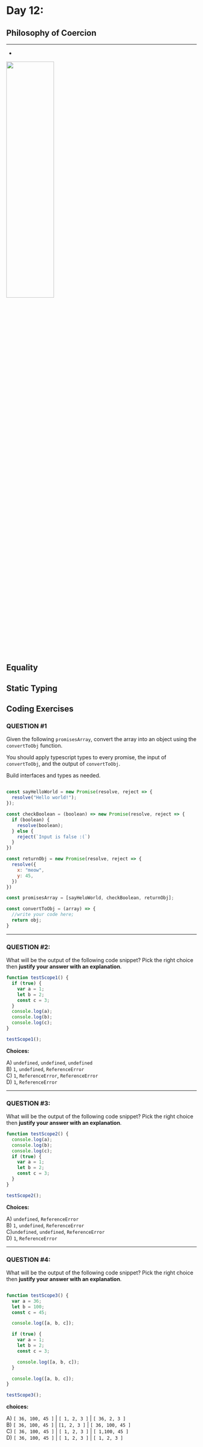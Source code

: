 
# Day 12: 
## Philosophy of Coercion
* ****
  - 

    
<img width="50%" height="40%" src=""/><br/>

  
  
## Equality
## Static Typing



## Coding Exercises
### QUESTION #1

Given the following `promisesArray`, convert the array into an object using the
`convertToObj` function.

You should apply typescript types to every promise, the input of `convertToObj`,
and the output of `convertToObj`. 

Build interfaces and types as needed.

```javascript

const sayHelloWorld = new Promise(resolve, reject => {
  resolve("Hello world!");
});

const checkBoolean = (boolean) => new Promise(resolve, reject => {
  if (boolean) {
    resolve(boolean);
  } else {
    reject(`Input is false :(`)
  }
})

const returnObj = new Promise(resolve, reject => {
  resolve({
    x: "meow",
    y: 45,
  })
})

const promisesArray = [sayHeloWorld, checkBoolean, returnObj];

const convertToObj = (array) => {
  //write your code here;
  return obj;
}

```

-------------------------------------------------------------------

### QUESTION #2:

What will be the output of the following code snippet? Pick the right choice
then **justify your answer with an explanation**.

```javascript
function testScope1() {
  if (true) {
    var a = 1;
    let b = 2;
    const c = 3;
  }
  console.log(a);
  console.log(b);
  console.log(c);
}

testScope1();

```
**Choices:**

A) `undefined`, `undefined`, `undefined`   
B) `1`, `undefined`, `ReferenceError`  
C) `1`, `ReferenceError`, `ReferenceError`   
D) `1`, `ReferenceError`

-------------------------------------------------------------------

### QUESTION #3:

What will be the output of the following code snippet? Pick the right choice
then **justify your answer with an explanation**.

```javascript
function testScope2() {
  console.log(a);
  console.log(b);
  console.log(c);
  if (true) {
    var a = 1;
    let b = 2;
    const c = 3;
  }
}

testScope2();

```

**Choices:**

A) `undefined`, `ReferenceError`   
B) `1`, `undefined`, `ReferenceError`   
C)`undefined`, `undefined`,
`ReferenceError`  
D) `1`, `ReferenceError`

-------------------------------------------------------------------

### QUESTION #4:

What will be the output of the following code snippet? Pick the right choice
then **justify your answer with an explanation**.

```javascript

function testScope3() {
  var a = 36;
  let b = 100;
  const c = 45;

  console.log([a, b, c]);

  if (true) {
    var a = 1;
    let b = 2;
    const c = 3;

    console.log([a, b, c]);
  }

  console.log([a, b, c]);
}

testScope3();

```

**choices:**

A) `[ 36, 100, 45 ]` | `[ 1, 2, 3 ]` | `[ 36, 2, 3 ]`   
B) `[ 36, 100, 45 ]` | `[1, 2, 3 ]` | `[ 36, 100, 45 ]`   
C) `[ 36, 100, 45 ]` | `[ 1, 2, 3 ]` | `[ 1,100, 45 ]`   
D) `[ 36, 100, 45 ]` | `[ 1, 2, 3 ]` | `[ 1, 2, 3 ]`

